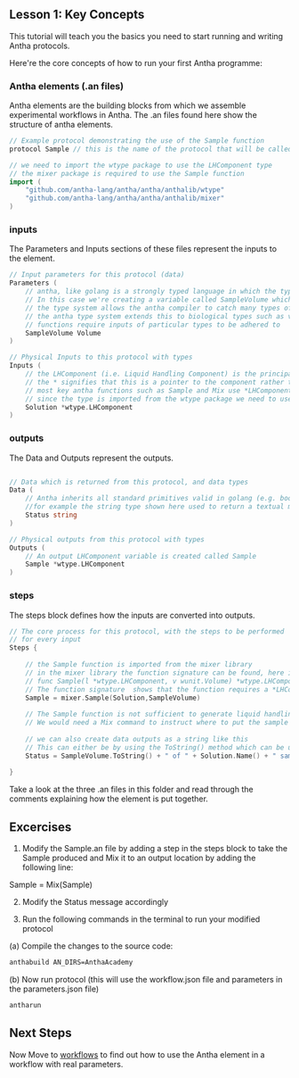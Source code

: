 ## Lesson 1: Key Concepts

This tutorial will teach you the basics you need to start running and writing Antha protocols. 

Here're the core concepts of how to run your first Antha programme:

### Antha elements (.an files)
Antha elements are the building blocks from which we assemble experimental workflows in Antha. 
The .an files found here show the structure of antha elements. 


```go
// Example protocol demonstrating the use of the Sample function
protocol Sample // this is the name of the protocol that will be called in a workflow or other antha element

```


```go
// we need to import the wtype package to use the LHComponent type
// the mixer package is required to use the Sample function
import (
	"github.com/antha-lang/antha/antha/anthalib/wtype"
	"github.com/antha-lang/antha/antha/anthalib/mixer"
)
```




### inputs


The Parameters and Inputs sections of these files represent the inputs to the element. 


```go
// Input parameters for this protocol (data)
Parameters (
	// antha, like golang is a strongly typed language in which the type of a variable must be declared.
	// In this case we're creating a variable called SampleVolume which is of type Volume;
	// the type system allows the antha compiler to catch many types of common errors before the programme is run
	// the antha type system extends this to biological types such as volumes here.
	// functions require inputs of particular types to be adhered to
	SampleVolume Volume 
)
```


```go
// Physical Inputs to this protocol with types
Inputs (
	// the LHComponent (i.e. Liquid Handling Component) is the principal liquidhandling type in antha 
	// the * signifies that this is a pointer to the component rather than the component itself
	// most key antha functions such as Sample and Mix use *LHComponent rather than LHComponent
	// since the type is imported from the wtype package we need to use  *wtype.LHComponent rather than simply *LHComponent
	Solution *wtype.LHComponent
)
```


### outputs


The Data and Outputs represent the outputs. 



```go

// Data which is returned from this protocol, and data types
Data (
	// Antha inherits all standard primitives valid in golang (e.g. bool, float64, string, int etc...); 
	//for example the string type shown here used to return a textual message 
	Status string
)
```


```go
// Physical outputs from this protocol with types
Outputs (
	// An output LHComponent variable is created called Sample
	Sample *wtype.LHComponent
)
```


### steps

The steps block defines how the inputs are converted into outputs. 

```go
// The core process for this protocol, with the steps to be performed
// for every input
Steps {
	
	// the Sample function is imported from the mixer library
	// in the mixer library the function signature can be found, here it is:
	// func Sample(l *wtype.LHComponent, v wunit.Volume) *wtype.LHComponent {
	// The function signature  shows that the function requires a *LHComponent and a Volume and returns an *LHComponent	
	Sample = mixer.Sample(Solution,SampleVolume)
	
	// The Sample function is not sufficient to generate liquid handling instructions alone,
	// We would need a Mix command to instruct where to put the sample
	
	// we can also create data outputs as a string like this
	// This can either be by using the ToString() method which can be used on units, such as volumes, and the .Name() method on an LHComponent  
	Status = SampleVolume.ToString() + " of " + Solution.Name() + " sampled"
	
}
```


Take a look at the three .an files in this folder and read through the comments explaining how the element is put together. 


## Excercises

1. Modify the Sample.an file by adding a step in the steps block to take the Sample produced and Mix it to an output location by adding the following line:

Sample = Mix(Sample)

2. Modify the Status message accordingly

3. Run the following commands in the terminal to run your modified protocol

(a) Compile the changes to the source code:

```bash
anthabuild AN_DIRS=AnthaAcademy
```

(b) Now run protocol (this will use the workflow.json file and parameters in the parameters.json file)

```bash
antharun
```

## Next Steps

Now Move to [workflows](readme_Lesson1_runningworkflows.md) to find out how to use the Antha element in a workflow with real parameters.

